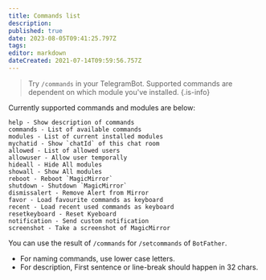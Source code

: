 ```yaml
---
title: Commands list
description: 
published: true
date: 2023-08-05T09:41:25.797Z
tags: 
editor: markdown
dateCreated: 2021-07-14T09:59:56.757Z
---
```


> Try `/commands` in your TelegramBot. Supported commands are dependent on which module you've installed.
{.is-info}


Currently supported commands and modules are below:
```
help - Show description of commands
commands - List of available commands
modules - List of current installed modules
mychatid - Show `chatId` of this chat room
allowed - List of allowed users
allowuser - Allow user temporally
hideall - Hide All modules
showall - Show All modules
reboot - Reboot `MagicMirror`
shutdown - Shutdown `MagicMirror`
dismissalert - Remove Alert from Mirror
favor - Load favourite commands as keyboard
recent - Load recent used commands as keyboard
resetkeyboard - Reset Kyeboard
notification - Send custom notification
screenshot - Take a screenshot of MagicMirror
```

You can use the result of `/commands` for `/setcommands` of `BotFather`.
  - For naming commands, use lower case letters. 
  - For description, First sentence or line-break should happen in 32 chars.

